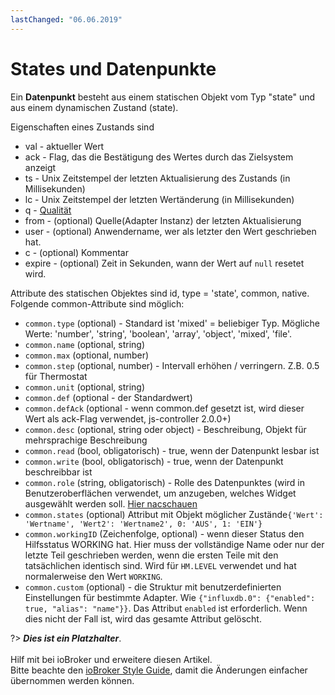 ```yaml
---
lastChanged: "06.06.2019"
---
```


# States und Datenpunkte

Ein **Datenpunkt** besteht aus einem statischen Objekt vom Typ "state" und aus einem dynamischen Zustand (state).

Eigenschaften eines Zustands sind
 * val - aktueller Wert
 * ack - Flag, das die Bestätigung des Wertes durch das Zielsystem anzeigt
 * ts  - Unix Zeitstempel der letzten Aktualisierung des Zustands (in Millisekunden)
 * lc  - Unix Zeitstempel der letzten Wertänderung  (in Millisekunden)
 * q - [Qualität](../dev/objectsschema.md#states)
 * from - (optional) Quelle(Adapter Instanz) der letzten Aktualisierung
 * user - (optional) Anwendername, wer als letzter den Wert geschrieben hat.
 * c - (optional) Kommentar
 * expire - (optional) Zeit in Sekunden, wann der Wert auf `null` resetet wird.
  
Attribute des statischen Objektes sind id, type = 'state', common, native. Folgende common-Attribute sind möglich:
* `common.type` (optional) - Standard ist 'mixed' = beliebiger Typ. Mögliche Werte: 'number', 'string', 'boolean', 'array', 'object', 'mixed', 'file'.
* `common.name` (optional, string)
* `common.max` (optional, number)
* `common.step` (optional, number) - Intervall erhöhen / verringern. Z.B. 0.5 für Thermostat
* `common.unit` (optional, string)
* `common.def` (optional - der Standardwert)
* `common.defAck` (optional - wenn common.def gesetzt ist, wird dieser Wert als ack-Flag verwendet, js-controller 2.0.0+)
* `common.desc` (optional, string oder object) - Beschreibung, Objekt für mehrsprachige Beschreibung
* `common.read` (bool, obligatorisch) - true, wenn der Datenpunkt lesbar ist
* `common.write` (bool, obligatorisch) - true, wenn der Datenpunkt beschreibbar ist
* `common.role` (string, obligatorisch) - Rolle des Datenpunktes (wird in Benutzeroberflächen verwendet, um anzugeben, welches Widget ausgewählt werden soll. [Hier nacschauen](../dev/stateroles.md)
* `common.states` (optional) Attribut mit Objekt möglicher Zustände` {'Wert': 'Wertname', 'Wert2': 'Wertname2', 0: 'AUS', 1: 'EIN'} `
* `common.workingID` (Zeichenfolge, optional) - wenn dieser Status den Hilfsstatus WORKING hat. Hier muss der vollständige Name oder nur der letzte Teil geschrieben werden, wenn die ersten Teile mit den tatsächlichen identisch sind. Wird für `HM.LEVEL` verwendet und hat normalerweise den Wert `WORKING`.
* `common.custom` (optional) - die Struktur mit benutzerdefinierten Einstellungen für bestimmte Adapter. Wie `{"influxdb.0": {"enabled": true, "alias": "name"}}`. Das Attribut `enabled` ist erforderlich. Wenn dies nicht der Fall ist, wird das gesamte Attribut gelöscht.

?> ***Dies ist ein Platzhalter***.
   <br><br>
   Hilf mit bei ioBroker und erweitere diesen Artikel.  
   Bitte beachte den [ioBroker Style Guide](https://www.iobroker.net/#de/documentation/community/styleguidedoc.md), 
   damit die Änderungen einfacher übernommen werden können.
